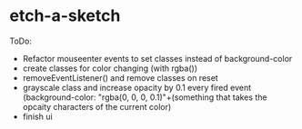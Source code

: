 # etch-a-sketch

ToDo:

- Refactor mouseenter events to set classes instead of background-color
- create classes for color changing (with rgba())
- removeEventListener() and remove classes on reset
- grayscale class and increase opacity by 0.1 every fired event (background-color: "rgba(0, 0, 0, 0.1)"+(something that takes the opcaity characters of the current color)
- finish ui
